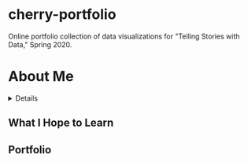# cherry-portfolio
Online portfolio collection of data visualizations for "Telling Stories with Data," Spring 2020. 

# About Me 

<details> 
# About Me
  
My name is Dreya. 
</details>

## What I Hope to Learn

## Portfolio
